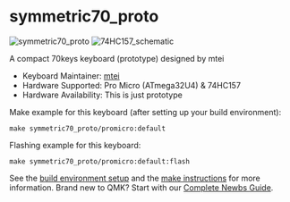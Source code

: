 # symmetric70_proto

![symmetric70_proto](https://i.imgur.com/Br4pH9ol.jpg)
![74HC157_schematic](https://i.imgur.com/8IU8Jgcl.jpg)

A compact 70keys keyboard (prototype) designed by mtei

* Keyboard Maintainer: [mtei](https://github.com/mtei)
* Hardware Supported: Pro Micro (ATmega32U4) & 74HC157
* Hardware Availability: This is just prototype

Make example for this keyboard (after setting up your build environment):

    make symmetric70_proto/promicro:default

Flashing example for this keyboard:

    make symmetric70_proto/promicro:default:flash

See the [build environment setup](https://docs.qmk.fm/#/getting_started_build_tools) and the [make instructions](https://docs.qmk.fm/#/getting_started_make_guide) for more information. Brand new to QMK? Start with our [Complete Newbs Guide](https://docs.qmk.fm/#/newbs).
